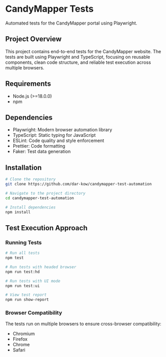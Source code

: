 # CandyMapper Tests

Automated tests for the CandyMapper portal using Playwright.

## Project Overview

This project contains end-to-end tests for the CandyMapper website. The tests are built using Playwright and TypeScript, focusing on reusable components, clean code structure, and reliable test execution across multiple browsers.

## Requirements

- Node.js (>=18.0.0)
- npm

## Dependencies

- Playwright: Modern browser automation library
- TypeScript: Static typing for JavaScript
- ESLint: Code quality and style enforcement
- Prettier: Code formatting
- Faker: Test data generation

## Installation

```bash
# Clone the repository
git clone https://github.com/dar-kow/candymapper-test-automation

# Navigate to the project directory
cd candymapper-test-automation

# Install dependencies
npm install
```

## Test Execution Approach

### Running Tests

```bash
# Run all tests
npm test

# Run tests with headed browser
npm run test:hd

# Run tests with UI mode
npm run test:ui

# View test report
npm run show-report
```

### Browser Compatibility

The tests run on multiple browsers to ensure cross-browser compatibility:

- Chromium
- Firefox
- Chrome
- Safari
